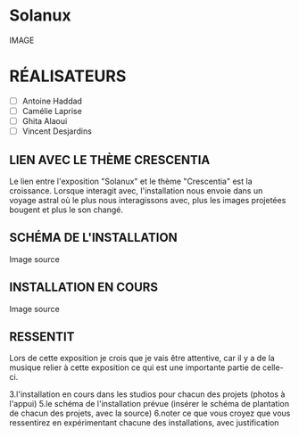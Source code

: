 # Solanux

IMAGE

# RÉALISATEURS

- [ ] Antoine Haddad
- [ ] Camélie Laprise
- [ ] Ghita Alaoui
- [ ] Vincent Desjardins 

## LIEN AVEC LE THÈME CRESCENTIA
Le lien entre l'exposition "Solanux" et le thème "Crescentia" est la croissance. Lorsque interagit avec, l'installation nous envoie dans un voyage astral où le plus nous interagissons avec, plus les images projetées bougent et plus le son changé.

## SCHÉMA DE L'INSTALLATION

Image
source

## INSTALLATION EN COURS

Image
source

## RESSENTIT
Lors de cette exposition je crois que je vais être attentive, car il y a de la musique relier à cette exposition ce qui est une importante partie de celle-ci.




3.l'installation en cours dans les studios pour chacun des projets (photos à l'appui)
5.le schéma de l'installation prévue (insérer le schéma de plantation de chacun des projets, avec la source)
6.noter ce que vous croyez que vous ressentirez en expérimentant chacune des installations, avec justification

